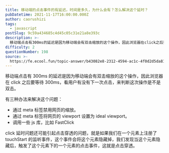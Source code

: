 ```yaml
---
title: 移动端的点击事件的有延迟，时间是多久，为什么会有？怎么解决这个延时？
pubDatetime: 2021-11-17T16:00:00.000Z
author: caorushizi
tags:
  - javascript
postSlug: 9c59a434685c4d45c05c31e21a8e393c
description: >-
  移动端点击有300ms的延迟是因为移动端会有双击缩放的这个操作，因此浏览器在click之后要等待300ms，看用户有没有下一次点击，来判断这次操作是不是双击。有三种办法来解决这个问题：*通过meta标
difficulty: 2
questionNumber: 198
source: >-
  https://fe.ecool.fun/topic-answer/b43082e8-2312-4594-ac1c-4f0d2d5da81c?orderBy=updateTime&order=desc&tagId=10
---
```


移动端点击有 300ms 的延迟是因为移动端会有双击缩放的这个操作，因此浏览器在 click 之后要等待 300ms，看用户有没有下一次点击，来判断这次操作是不是双击。

有三种办法来解决这个问题：

- 通过 meta 标签禁用网页的缩放。
- 通过 meta 标签将网页的 viewport 设置为 ideal viewport。
- 调用一些 js 库，比如 FastClick

click 延时问题还可能引起点击穿透的问题，就是如果我们在一个元素上注册了 touchStart 的监听事件，这个事件会将这个元素隐藏掉，我们发现当这个元素隐藏后，触发了这个元素下的一个元素的点击事件，这就是点击穿透。
